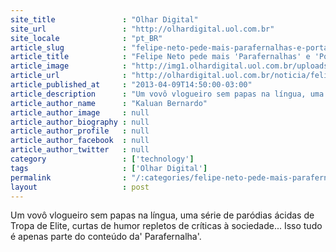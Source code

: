 ```yaml
---
site_title               : "Olhar Digital"
site_url                 : "http://olhardigital.uol.com.br"
site_locale              : "pt_BR"
article_slug             : "felipe-neto-pede-mais-parafernalhas-e-portas-dos-fundos-na-internet"
article_title            : "Felipe Neto pede mais 'Parafernalhas' e 'Portas dos Fundos' na internet"
article_image            : "http://img1.olhardigital.uol.com.br/uploads/acervo_imagens/2013/04/20130409132333_660_420.jpg"
article_url              : "http://olhardigital.uol.com.br/noticia/felipe-neto-pede-mais-parafernalhas-e-portas-dos-fundos-na-internet/33761"
article_published_at     : "2013-04-09T14:50:00-03:00"
article_description      : "Um vovô vlogueiro sem papas na língua, uma série de paródias ácidas de Tropa de Elite, curtas de humor repletos de críticas à sociedade... Isso tudo é apenas parte do conteúdo da' Parafernalha'."
article_author_name      : "Kaluan Bernardo"
article_author_image     : null
article_author_biography : null
article_author_profile   : null
article_author_facebook  : null
article_author_twitter   : null
category                 : ['technology']
tags                     : ['Olhar Digital']
permalink                : "/:categories/felipe-neto-pede-mais-parafernalhas-e-portas-dos-fundos-na-internet/"
layout                   : post
---
```


Um vovô vlogueiro sem papas na língua, uma série de paródias ácidas de Tropa de Elite, curtas de humor repletos de críticas à sociedade... Isso tudo é apenas parte do conteúdo da' Parafernalha'.
